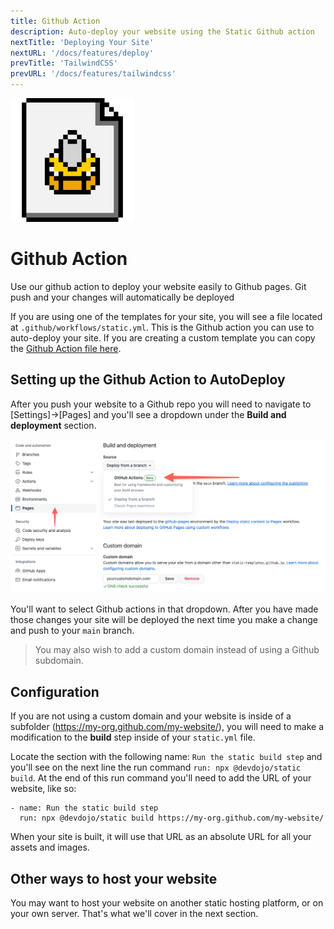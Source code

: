 ```yaml
---
title: Github Action
description: Auto-deploy your website using the Static Github action
nextTitle: 'Deploying Your Site'
nextURL: '/docs/features/deploy'
prevTitle: 'TailwindCSS'
prevURL: '/docs/features/tailwindcss' 
---
```



<div class="flex items-start px-5 py-5 my-6 mt-1 leading-[18px] bg-neutral-950 border border-yellow-400 rounded-md">
   <img class="w-auto h-20 my-0 mr-5" src="/assets/images/icons/action.png" />
   <div>
      <h1 class="mb-0">Github Action</h1>
      <p class="my-1">Use our github action to deploy your website easily to Github pages. Git push and your changes will automatically be deployed</p>
   </div>
</div>

If you are using one of the templates for your site, you will see a file located at `.github/workflows/static.yml`. This is the Github action you can use to auto-deploy your site. If you are creating a custom template you can copy the <a href="https://github.com/static-templates/starter/blob/main/.github/workflows/static.yml" target="_blank" class="text-yellow-300 underline">Github Action file here</a>.

## Setting up the Github Action to AutoDeploy

After you push your website to a Github repo you will need to navigate to [Settings]->[Pages] and you'll see a dropdown under the **Build and deployment** section.

![Github Pages Dropdown](/assets/images/github-action.png)

You'll want to select Github actions in that dropdown. After you have made those changes your site will be deployed the next time you make a change and push to your `main` branch.

> You may also wish to add a custom domain instead of using a Github subdomain.

## Configuration

If you are not using a custom domain and your website is inside of a subfolder (https://my-org.github.com/my-website/), you will need to make a modification to the **build** step inside of your `static.yml` file.

Locate the section with the following name: `Run the static build step` and you'll see on the next line the run command `run: npx @devdojo/static build`. At the end of this run command you'll need to add the URL of your website, like so:

```
- name: Run the static build step
  run: npx @devdojo/static build https://my-org.github.com/my-website/
```

When your site is built, it will use that URL as an absolute URL for all your assets and images.

## Other ways to host your website

You may want to host your website on another static hosting platform, or on your own server. That's what we'll cover in the next section.